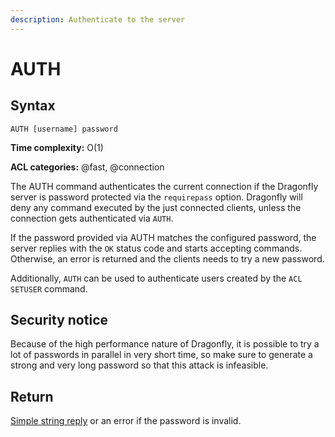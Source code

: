 ```yaml
---
description: Authenticate to the server
---
```


# AUTH

## Syntax

    AUTH [username] password

**Time complexity:** O(1)

**ACL categories:** @fast, @connection

The AUTH command authenticates the current connection if the Dragonfly server is password protected via the `requirepass` option. Dragonfly will deny any command executed by the just
connected clients, unless the connection gets authenticated via `AUTH`.

If the password provided via AUTH matches the configured password, the server replies with the `OK` status code and starts accepting commands. Otherwise, an error is returned and the clients needs to try a new password.

Additionally, `AUTH` can be used to authenticate users created by the `ACL SETUSER` command.

## Security notice

Because of the high performance nature of Dragonfly, it is possible to try
a lot of passwords in parallel in very short time, so make sure to generate a
strong and very long password so that this attack is infeasible.

## Return

[Simple string reply](https://redis.io/docs/reference/protocol-spec#resp-simple-strings) or an error if the password is invalid.
